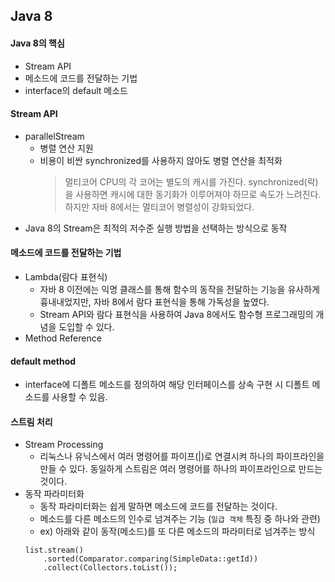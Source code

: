 ## Java 8
#### Java 8의 핵심
* Stream API
* 메소드에 코드를 전달하는 기법
* interface의 default 메소드

#### Stream API
* parallelStream
    * 병렬 연산 지원
    * 비용이 비싼 synchronized를 사용하지 않아도 병렬 연산을 최적화
        > 멀티코어 CPU의 각 코어는 별도의 캐시를 가진다. synchronized(락)을 사용하면 캐시에 대한 동기화가 이루어져야 하므로 속도가 느려진다. 하지만 자바 8에서는 멀티코어 병렬성이 강화되었다.
* Java 8의 Stream은 최적의 저수준 실행 방법을 선택하는 방식으로 동작

#### 메소드에 코드를 전달하는 기법
* Lambda(람다 표현식)
    * 자바 8 이전에는 익명 클래스를 통해 함수의 동작을 전달하는 기능을 유사하게 흉내내었지만, 자바 8에서 람다 표현식을 통해 가독성을 높였다.
    * Stream API와 람다 표현식을 사용하여 Java 8에서도 함수형 프로그래밍의 개념을 도입할 수 있다.
* Method Reference

#### default method
* interface에 디폴트 메소드를 정의하여 해당 인터페이스를 상속 구현 시 디폴트 메소드를 사용할 수 있음.

#### 스트림 처리
* Stream Processing
    * 리눅스나 유닉스에서 여러 명령어를 파이프(|)로 연결시켜 하나의 파이프라인을 만들 수 있다. 동일하게 스트림은 여러 명령어를 하나의 파이프라인으로 만드는 것이다.
* 동작 파라미터화
    * 동작 파라미터화는 쉽게 말하면 메소드에 코드를 전달하는 것이다.
    * 메소드를 다른 메소드의 인수로 넘겨주는 기능 (`일급 객체` 특징 중 하나와 관련)
    * ex) 아래와 같이 동작(메소드)를 또 다른 메소드의 파라미터로 넘겨주는 방식
    ```
    list.stream()
        .sorted(Comparator.comparing(SimpleData::getId))
        .collect(Collectors.toList());
    ```